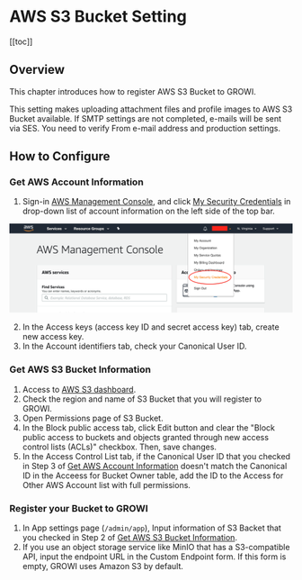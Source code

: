 # AWS S3 Bucket Setting

[[toc]]

## Overview

This chapter introduces how to register AWS S3 Bucket to GROWI.

This setting makes uploading attachment files and profile images to AWS S3 Bucket available. If SMTP settings are not completed, e-mails will be sent via SES. You need to verify From e-mail address and production settings.
  
## How to Configure

### Get AWS Account Information

1. Sign-in [AWS Management Console](https://aws.amazon.com/console/), and click [My Security Credentials](https://console.aws.amazon.com/iam/home?#/security_credentials) in drop-down list of account information on the left side of the top bar.

![aws-setting-1](./images/aws-setting-1.png)

2. In the Access keys (access key ID and secret access key) tab, create new access key.
3. In the Account identifiers tab, check your Canonical User ID.

### Get AWS S3 Bucket Information 

1. Access to [AWS S3 dashboard](https://s3.console.aws.amazon.com/s3).
2. Check the region and name of S3 Bucket that you will register to GROWI.
3. Open Permissions page of S3 Bucket.
4. In the Block public access tab, click Edit button and clear the "Block public access to buckets and objects granted through new access control lists (ACLs)" checkbox. Then, save changes.
5. In the Access Control List tab, if the Canonical User ID that you checked in Step 3 of [Get AWS Account Information](#get-aws-account-information) doesn't match the Canonical ID in the Acceess for Bucket Owner table, add the ID to the Access for Other AWS Account list with full permissions.

### Register your Bucket to GROWI
1. In App settings page (`/admin/app`), Input information of S3 Backet that you checked in Step 2 of [Get AWS S3 Bucket Information](#get-aws-s3-bucket-information).
2. If you use an object storage service like MinIO that has a S3-compatible API, input the endpoint URL in the Custom Endpoint form. If this form is empty, GROWI uses Amazon S3 by default.
